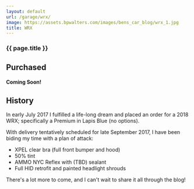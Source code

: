 ```yaml
---
layout: default
url: /garage/wrx/
image: https://assets.bpwalters.com/images/bens_car_blog/wrx_1.jpg
title: WRX
---
```


<section id="fiesta-st">
    <section id="intro" class="is-intro-section">
        <div class="background-image-wrapper is-dark">
            <div class="is-opaque" style="background-image: url('https://assets.bpwalters.com/images/bens_car_blog/wrx_1.jpg');"></div>
        </div>
        <div class="container has-middle-text">
            <div class="item flex-100">
                <div class="intro-title">
                    <h1>{{ page.title }}</h1>
                </div>
            </div>
        </div>
    </section>
    <section id="details">
        <div class="container">
            <div class="item flex-100 is-center-aligned">
                <h2>Purchased</h2>
                <h4 class="is-thin">Coming Soon!</h4>
            </div>
        </div>
    </section>
    <section id="history">
        <div class="container">
            <div class="item flex-100">
                <h2 class="is-center-aligned">History</h2>
                <p>In early July 2017 I fulfilled a life-long dream and placed an order for a 2018 WRX; specifically a Premium in Lapis Blue (no options).</p>
                <p>With delivery tentatively scheduled for late September 2017, I have been biding my time with a plan of attack:</p>
                <p>
                    <ul>
                        <li>XPEL clear bra (full front bumper and hood)</li>
                        <li>50% tint</li>
                        <li>AMMO NYC Reflex with (TBD) sealant</li>
                        <li>Full HID retrofit and painted headlight shrouds</li>
                    </ul>
                </p>
                <p>There's a lot more to come, and I can't wait to share it all through the blog!</p>
            </div>
        </div>
    </section>
</section>